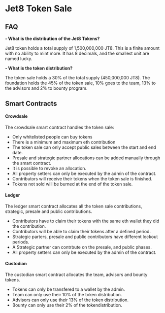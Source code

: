 # Jet8 Token Sale

## FAQ

**- What is the distribution of the Jet8 Tokens?**

Jet8 token holds a total supply of 1,500,000,000 JT8. This is a finite amount with no ability to mint more. It has 8 decimals, and the smallest unit are named lucky.

**- What is the token distribution?**

The token sale holds a 30% of the total supply (450,000,000 JT8). The foundation holds the 45% of the token sale, 10% goes to the team, 13% to the advisors and 2% to bounty program.


## Smart Contracts

#### Crowdsale
The crowdsale smart contract handles the token sale:
  - Only whitelisted people can buy tokens
  - There is a minimum and maximum eth contribution
  - The token sale can only accept public sales between the start and end date.
  - Presale and strategic partner allocations can be added manually through the smart contract.
  - It is possible to revoke an allocation.
  - All property setters can only be executed by the admin of the contract.
  - Contributors will receive their tokens when the token sale is finished.
  - Tokens not sold will be burned at the end of the token sale.

#### Ledger
The ledger smart contract allocates all the token sale contributions, strategic, presale and public contributions.
  - Contributors have to claim their tokens with the same eth wallet they did the contribution.
  - Contributors will be able to claim their tokens after a defined period.
  - Strategic parters, presale and public contributors have different lockout periods.
  - A Strategic partner can contrbute on the presale, and public phases.
  - All property setters can only be executed by the admin of the contract.
  
#### Custodian
The custodian smart contract allocates the team, advisors and bounty tokens.
  - Tokens can only be transfered to a wallet by the admin.
  - Team can only use their 10% of the token distribution.
  - Advisors can only use their 13% of the token distribution.
  - Bounty can only use their 2% of the tokendistribution.




